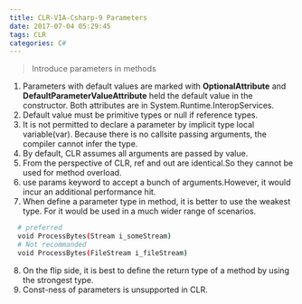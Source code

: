 ```yaml
---
title: CLR-VIA-Csharp-9 Parameters
date: 2017-07-04 05:29:45
tags: CLR
categories: C#
---
```

> Introduce parameters in methods
<!--more-->

1. Parameters with default values are marked with **OptionalAttribute** and **DefaultParameterValueAttribute** held the default value in the constructor. Both attributes are in System.Runtime.InteropServices.
2. Default value must be primitive types or null if reference types.
3. It is not permitted to declare a parameter by implicit type local variable(var). Because there is no callsite passing arguments, the compiler cannot infer the type.
4. By default, CLR assumes all arguments are passed by value.
5. From the perspective of CLR, ref and out are identical.So they cannot be used for method overload.
6. use params keyword to accept a bunch of arguments.However, it would incur an additional performance hit.
7. When define a parameter type in method, it is better to use the weakest type. For it would be used in a much wider range of scenarios.
```bash
  # preferred
  void ProcessBytes(Stream i_someStream)
  # Not recommanded
  void ProcessBytes(FileStream i_fileStream)
```
8. On the flip side, it is best to define the return type of a method by using the strongest type.
9. Const-ness of parameters is unsupported in CLR. 

